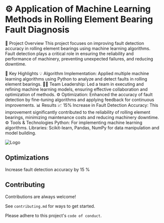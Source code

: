 # ⚙️ Application of Machine Learning Methods in Rolling Element Bearing Fault Diagnosis

🚀 Project Overview
This project focuses on improving fault detection accuracy in rolling element bearings using machine learning algorithms. Fault detection plays a critical role in ensuring the reliability and performance of machinery, preventing unexpected failures, and reducing downtime.

📝 Key Highlights
💡 Algorithm Implementation: Applied multiple machine learning algorithms using Python to analyze and detect faults in rolling element bearings.
👨‍💼 Team Leadership: Led a team in executing and refining machine learning models, ensuring effective collaboration and optimization of methods.
⚙️ Optimization: Enhanced the accuracy of fault detection by fine-tuning algorithms and applying feedback for continuous improvements.
📊 Results
📈 15% Increase in Fault Detection Accuracy: This improvement significantly contributed to the reliability of rolling element bearings, minimizing maintenance costs and reducing machinery downtime.
⚙️ Tools & Technologies
Python: For implementing machine learning algorithms.
Libraries: Scikit-learn, Pandas, NumPy for data manipulation and model building.

![Logo](https://miro.medium.com/v2/resize:fit:702/1*Ra02AqsQlC0KV229EvM98g.png)

## Optimizations

Increase fault detection accuracy by 15 %


## Contributing

Contributions are always welcome!

See `contributing.md` for ways to get started.

Please adhere to this project's `code of conduct`.

